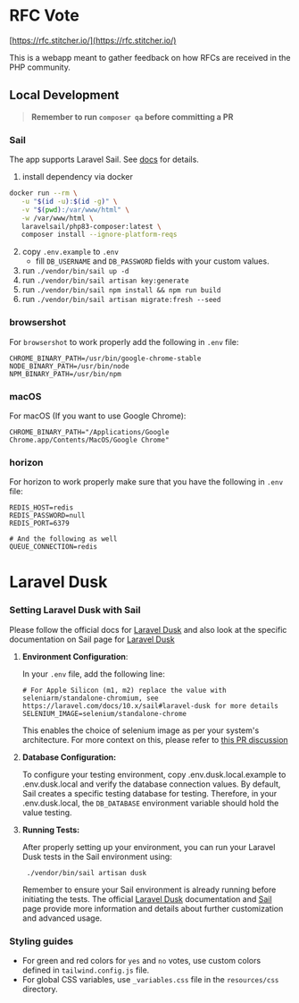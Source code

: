 # RFC Vote

[https://rfc.stitcher.io/](https://rfc.stitcher.io/)

This is a webapp meant to gather feedback on how RFCs are received in the PHP community.

## Local Development

> **Remember to run `composer qa` before committing a PR**

### Sail

The app supports Laravel Sail. See [docs](https://laravel.com/docs/10.x/sail#introduction) for details.

1. install dependency via docker
``` bash
docker run --rm \
   -u "$(id -u):$(id -g)" \
   -v "$(pwd):/var/www/html" \
   -w /var/www/html \
   laravelsail/php83-composer:latest \
   composer install --ignore-platform-reqs
   ```
2. copy `.env.example` to `.env`
    * fill `DB_USERNAME` and `DB_PASSWORD` fields with your custom values.
3. run `./vendor/bin/sail up -d`
4. run `./vendor/bin/sail artisan key:generate`
5. run `./vendor/bin/sail npm install && npm run build`
6. run `./vendor/bin/sail artisan migrate:fresh --seed`

### browsershot
For `browsershot` to work properly add the following in `.env` file:
```dotenv
CHROME_BINARY_PATH=/usr/bin/google-chrome-stable
NODE_BINARY_PATH=/usr/bin/node
NPM_BINARY_PATH=/usr/bin/npm
```
### macOS
For macOS (If you want to use Google Chrome):
```dotenv
CHROME_BINARY_PATH="/Applications/Google Chrome.app/Contents/MacOS/Google Chrome"
```
### horizon
For horizon to work properly make sure that you have the following in `.env` file:
```dotenv
REDIS_HOST=redis
REDIS_PASSWORD=null
REDIS_PORT=6379

# And the following as well
QUEUE_CONNECTION=redis
```
# Laravel Dusk

### Setting Laravel Dusk with Sail
Please follow the official docs for [Laravel Dusk](https://laravel.com/docs/10.x/dusk) and also look at
the specific documentation on Sail page for [Laravel Dusk](https://laravel.com/docs/10.x/sail#laravel-dusk)

1. **Environment Configuration**:

    In your `.env` file, add the following line:

    ```dotenv
    # For Apple Silicon (m1, m2) replace the value with seleniarm/standalone-chromium, see https://laravel.com/docs/10.x/sail#laravel-dusk for more details
    SELENIUM_IMAGE=selenium/standalone-chrome
    ```
   This enables the choice of selenium image as per your system's architecture. For more context on this, please refer to [this PR discussion](https://github.com/brendt/rfc-vote/pull/234#issuecomment-1700920222)

2. **Database Configuration:**

   To configure your testing environment, copy .env.dusk.local.example to .env.dusk.local and verify the database connection values. By default, Sail creates a specific testing database for testing. Therefore, in your .env.dusk.local, the `DB_DATABASE` environment variable should hold the value testing.
3. **Running Tests:**

   After properly setting up your environment, you can run your Laravel Dusk tests in the Sail environment using:

    ```shell
     ./vendor/bin/sail artisan dusk
    ```
   Remember to ensure your Sail environment is already running before initiating the tests.
   The official [Laravel Dusk](https://laravel.com/docs/10.x/dusk) documentation and [Sail](https://laravel.com/docs/10.x/sail#introduction) page provide more information and details about further customization and advanced usage.
### Styling guides

- For green and red colors for `yes` and `no` votes, use custom colors defined in `tailwind.config.js` file.
- For global CSS variables, use `_variables.css` file in the `resources/css` directory.
